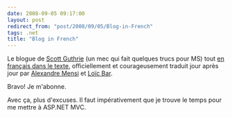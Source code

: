 ```yaml
---
date: 2008-09-05 09:17:00
layout: post
redirect_from: "post/2008/09/05/Blog-in-French"
tags: .net
title: "Blog in French"
---
```


Le blogue de [Scott Guthrie](http://weblogs.asp.net/scottgu/default.aspx) (un mec qui
fait quelques trucs pour MS) tout [en français dans le
texte](http://weblogs.asp.net/scottgufrench/default.aspx), officiellement et courageusement traduit jour après jour par
[Alexandre Mensi](http://codebehind.ca/blogs/alexmensi/default.aspx) et
[Loïc
Bar](http://blogs.codes-sources.com/loicbar/).

Bravo! Je m'abonne.

Avec ça, plus d'excuses. Il faut impérativement que je trouve le temps pour
me mettre à ASP.NET MVC.
